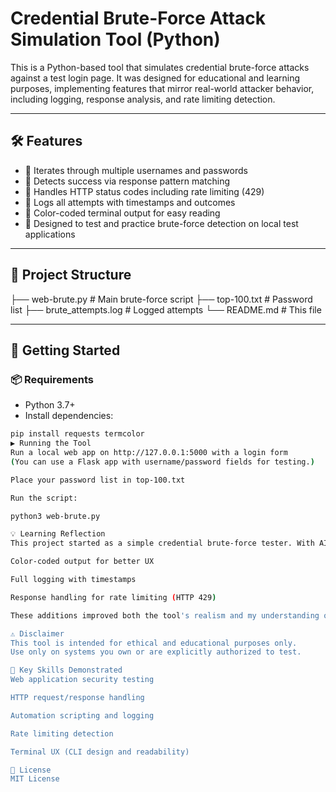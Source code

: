 # Credential Brute-Force Attack Simulation Tool (Python)

This is a Python-based tool that simulates credential brute-force attacks against a test login page. It was designed for educational and learning purposes, implementing features that mirror real-world attacker behavior, including logging, response analysis, and rate limiting detection.

---

## 🛠 Features

- 🔁 Iterates through multiple usernames and passwords
- 🧠 Detects success via response pattern matching
- 🚦 Handles HTTP status codes including rate limiting (429)
- 📄 Logs all attempts with timestamps and outcomes
- 🎨 Color-coded terminal output for easy reading
- 🧪 Designed to test and practice brute-force detection on local test applications

---

## 📂 Project Structure

├── web-brute.py # Main brute-force script
├── top-100.txt # Password list
├── brute_attempts.log # Logged attempts
└── README.md # This file

---

## 🚀 Getting Started

### 📦 Requirements

- Python 3.7+
- Install dependencies:

```bash
pip install requests termcolor
▶️ Running the Tool
Run a local web app on http://127.0.0.1:5000 with a login form
(You can use a Flask app with username/password fields for testing.)

Place your password list in top-100.txt

Run the script:

python3 web-brute.py

💡 Learning Reflection
This project started as a simple credential brute-force tester. With AI assistance, I enhanced it by adding advanced features such as:

Color-coded output for better UX

Full logging with timestamps

Response handling for rate limiting (HTTP 429)

These additions improved both the tool's realism and my understanding of web application security and scripting techniques.

⚠️ Disclaimer
This tool is intended for ethical and educational purposes only.
Use only on systems you own or are explicitly authorized to test.

🧠 Key Skills Demonstrated
Web application security testing

HTTP request/response handling

Automation scripting and logging

Rate limiting detection

Terminal UX (CLI design and readability)

📜 License
MIT License
